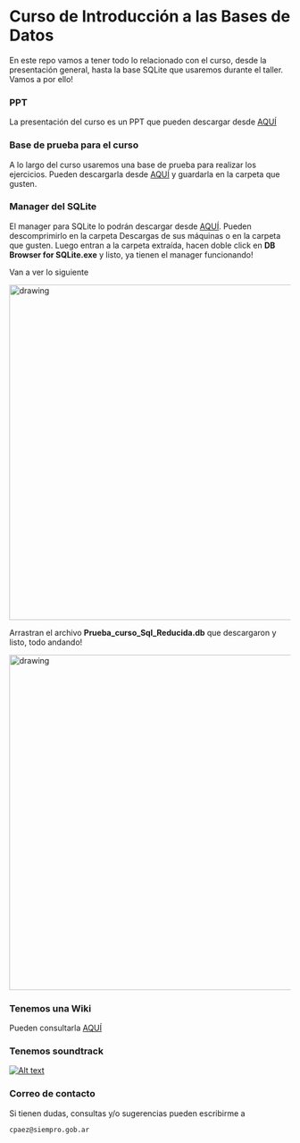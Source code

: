 # Curso de Introducción a las Bases de Datos
En este repo vamos a tener todo lo relacionado con el curso, desde la presentación general, hasta la base SQLite que usaremos durante el taller. Vamos a por ello!


### PPT
La presentación del curso es un PPT que pueden descargar desde
[AQUÍ](https://github.com/SIEMPROpaez/tallerBBDD/blob/b2d63b55526d671543b98ee9b3419be1c51a308b/ppt/Curso%20introducci%C3%B3n%20base%20de%20datos.pptx)


### Base de prueba para el curso
A lo largo del curso usaremos una base de prueba para realizar los ejercicios. Pueden descargarla desde [AQUÍ](https://github.com/SIEMPROpaez/tallerBBDD/blob/e6755ff8f47f1aa6b4103a94aa9665a490580bfc/base/Prueba_curso_Sql_Reducida.db) y guardarla en la carpeta que gusten.


### Manager del SQLite
El manager para SQLite lo podrán descargar desde [AQUÍ](https://download.sqlitebrowser.org/DB.Browser.for.SQLite-v3.13.0-win64.zip). Pueden descomprimirlo en la carpeta Descargas de sus máquinas o en la carpeta que gusten. Luego entran a la carpeta extraída, hacen doble click en **DB Browser for SQLite.exe** y listo, ya tienen el manager funcionando! 

Van a ver lo siguiente

<img src="imagenes/dbbrowserforsqlite.png" alt="drawing" style="width:600px;"/>

Arrastran el archivo **Prueba_curso_Sql_Reducida.db** que descargaron y listo, todo andando!

<img src="imagenes/basecargada.png" alt="drawing" style="width:600px;"/>


### Tenemos una Wiki
Pueden consultarla [AQUÍ](https://github.com/SIEMPROpaez/CursoBBDD/wiki)

### Tenemos soundtrack

[![Alt text](https://img.youtube.com/vi/i_cVJgIz_Cs/0.jpg)](https://www.youtube.com/watch?v=i_cVJgIz_Cs)


### Correo de contacto
Si tienen dudas, consultas y/o sugerencias pueden escribirme a 

```
cpaez@siempro.gob.ar
```
